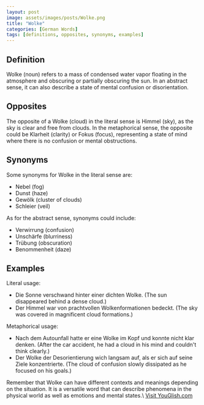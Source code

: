 ```yaml
---
layout: post
image: assets/images/posts/Wolke.png
title: "Wolke"
categories: [German Words]
tags: [definitions, opposites, synonyms, examples]
---
```


## Definition

Wolke (noun) refers to a mass of condensed water vapor floating in the atmosphere and obscuring or partially obscuring the sun. In an abstract sense, it can also describe a state of mental confusion or disorientation.

## Opposites

The opposite of a Wolke (cloud) in the literal sense is Himmel (sky), as the sky is clear and free from clouds. In the metaphorical sense, the opposite could be Klarheit (clarity) or Fokus (focus), representing a state of mind where there is no confusion or mental obstructions.

## Synonyms

Some synonyms for Wolke in the literal sense are:
- Nebel (fog)
- Dunst (haze)
- Gewölk (cluster of clouds)
- Schleier (veil)

As for the abstract sense, synonyms could include:
- Verwirrung (confusion)
- Unschärfe (blurriness)
- Trübung (obscuration)
- Benommenheit (daze)

## Examples

Literal usage:
- Die Sonne verschwand hinter einer dichten Wolke. (The sun disappeared behind a dense cloud.)
- Der Himmel war von prachtvollen Wolkenformationen bedeckt. (The sky was covered in magnificent cloud formations.)

Metaphorical usage:
- Nach dem Autounfall hatte er eine Wolke im Kopf und konnte nicht klar denken. (After the car accident, he had a cloud in his mind and couldn't think clearly.)
- Der Wolke der Desorientierung wich langsam auf, als er sich auf seine Ziele konzentrierte. (The cloud of confusion slowly dissipated as he focused on his goals.)

Remember that Wolke can have different contexts and meanings depending on the situation. It is a versatile word that can describe phenomena in the physical world as well as emotions and mental states.\ <a id="yg-widget-0" class="youglish-widget" data-query="Wolke" data-lang="german" data-components="8412" data-auto-start="0" data-bkg-color="theme_light" data-title="How%20to%20pronounce%20Wolke%20in%20German"  rel="nofollow" href="https://youglish.com">Visit YouGlish.com</a><script async src="https://youglish.com/public/emb/widget.js" charset="utf-8"></script>